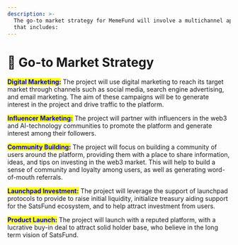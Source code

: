 ```yaml
---
description: >-
  The go-to market strategy for MemeFund will involve a multichannel approach
  that includes:
---
```


# 🤝 Go-to Market Strategy

<mark style="color:blue;">**Digital Marketing:**</mark> The project will use digital marketing to reach its target market through channels such as social media, search engine advertising, and email marketing. The aim of these campaigns will be to generate interest in the project and drive traffic to the platform.

<mark style="color:blue;">**Influencer Marketing:**</mark> The project will partner with influencers in the web3 and AI-technology communities to promote the platform and generate interest among their followers.

<mark style="color:blue;">**Community Building:**</mark> The project will focus on building a community of users around the platform, providing them with a place to share information, ideas, and tips on investing in the web3 market. This will help to build a sense of community and loyalty among users, as well as generating word-of-mouth referrals.

<mark style="color:blue;">**Launchpad Investment:**</mark> The project will leverage the support of launchpad protocols to provide to raise initial liquidity, initialize treasury aiding support for the SatsFund ecosystem, and to help attract investment from users.

<mark style="color:blue;">**Product Launch:**</mark> The project will launch with a reputed platform, with a lucrative buy-in deal to attract solid holder base, who believe in the long term vision of SatsFund.
